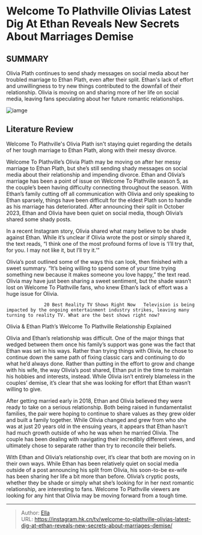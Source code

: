 # Welcome To Plathville Olivias Latest Dig At Ethan Reveals New Secrets About Marriages Demise


## SUMMARY 



  Olivia Plath continues to send shady messages on social media about her troubled marriage to Ethan Plath, even after their split.   Ethan&#39;s lack of effort and unwillingness to try new things contributed to the downfall of their relationship.   Olivia is moving on and sharing more of her life on social media, leaving fans speculating about her future romantic relationships.  

![iamge](https://static1.srcdn.com/wordpress/wp-content/uploads/2023/12/welcome-to-plathville_-olivia-s-latest-dig-at-ethan-reveals-new-secrets-about-marriage-s-demise.jpg)

## Literature Review
Welcome To Plathville&#39;s Olivia Plath isn&#39;t staying quiet regarding the details of her tough marriage to Ethan Plath, along with their messy divorce.




Welcome To Plathville’s Olivia Plath may be moving on after her messy marriage to Ethan Plath, but she’s still sending shady messages on social media about their relationship and impending divorce. Ethan and Olivia’s marriage has been a point of issue on Welcome To Plathville season 5, as the couple’s been having difficulty connecting throughout the season. With Ethan’s family cutting off all communication with Olivia and only speaking to Ethan sparsely, things have been difficult for the eldest Plath son to handle as his marriage has deteriorated. After announcing their split in October 2023, Ethan and Olivia have been quiet on social media, though Olivia’s shared some shady posts.




In a recent Instagram story, Olivia shared what many believe to be shade against Ethan. While it’s unclear if Olivia wrote the post or simply shared it, the text reads, “I think one of the most profound forms of love is ‘I’ll try that, for you. I may not like it, but I’ll try it.’”

          

Olivia’s post outlined some of the ways this can look, then finished with a sweet summary. “It’s being willing to spend some of your time trying something new because it makes someone you love happy,” the text read. Olivia may have just been sharing a sweet sentiment, but the shade wasn’t lost on Welcome To Plathville fans, who knew Ethan’s lack of effort was a huge issue for Olivia.

                  20 Best Reality TV Shows Right Now   Television is being impacted by the ongoing entertainment industry strikes, leaving many turning to reality TV. What are the best shows right now?    





 Olivia &amp; Ethan Plath’s Welcome To Plathville Relationship Explained 
          

Olivia and Ethan’s relationship was difficult. One of the major things that wedged between them once his family’s support was gone was the fact that Ethan was set in his ways. Rather than trying things with Olivia, he chose to continue down the same path of fixing classic cars and continuing to do what he’d always done. Rather than putting in the effort to grow and change with his wife, the way Olivia’s post shared, Ethan put in the time to maintain his hobbies and interests, instead. While Olivia isn’t entirely blameless in the couples’ demise, it’s clear that she was looking for effort that Ethan wasn’t willing to give.


 




After getting married early in 2018, Ethan and Olivia believed they were ready to take on a serious relationship. Both being raised in fundamentalist families, the pair were hoping to continue to share values as they grew older and built a family together. While Olivia changed and grew from who she was at just 20 years old in the ensuing years, it appears that Ethan hasn’t had much growth outside of who he was when he married Olivia. The couple has been dealing with navigating their incredibly different views, and ultimately chose to separate rather than try to reconcile their beliefs.

With Ethan and Olivia’s relationship over, it’s clear that both are moving on in their own ways. While Ethan has been relatively quiet on social media outside of a post announcing his split from Olivia, his soon-to-be ex-wife has been sharing her life a bit more than before. Olivia’s cryptic posts, whether they be shade or simply what she’s looking for in her next romantic relationship, are interesting to fans. Welcome To Plathville viewers are looking for any hint that Olivia may be moving forward from a tough time.






---

> Author: [Ella](https://instagram.hk.cn/)  
> URL: https://instagram.hk.cn/tv/welcome-to-plathville-olivias-latest-dig-at-ethan-reveals-new-secrets-about-marriages-demise/  

